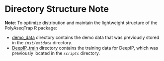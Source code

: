 # Directory Structure Note

**Note**: To optimize distribution and maintain the lightweight structure of the PolyAseqTrap R package:

* [demo_data](https://github.com/APAexplorer/PolyAseqTrap/tree/refer/demo_data) directory contains the demo data that was previously stored in the *`inst/extdata`* directory.
* [DeepIP_train](https://github.com/APAexplorer/PolyAseqTrap/tree/refer/DeepIP_train) directory contains the training data for DeepIP, which was previously located in the *`scripts`* directory.
